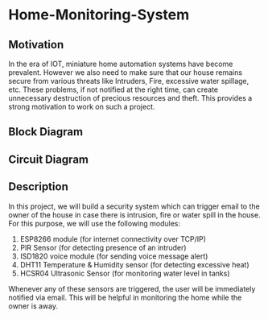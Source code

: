 # Home-Monitoring-System

## Motivation

In the era of IOT, miniature home automation systems have become prevalent. However we also need to make sure that our house remains secure from various threats like Intruders, Fire, excessive water spillage, etc. These problems, if not notified at the right time, can create unnecessary destruction of precious resources and theft. This provides a strong motivation to work on such a project. 


## Block Diagram


## Circuit Diagram


## Description

In this project, we will build a security system which can trigger email to the owner of the house in case there is intrusion, fire or water spill in the house. For this purpose, we will use the following modules: 
1. ESP8266 module (for internet connectivity over TCP/IP) 
2. PIR Sensor (for detecting presence of an intruder)  
3. ISD1820 voice module (for sending voice message alert) 
4. DHT11 Temperature & Humidity sensor (for detecting excessive heat) 
5. HCSR04 Ultrasonic Sensor (for monitoring water level in tanks)   

Whenever any of these sensors are triggered, the user will be immediately notified via email. This will be helpful in monitoring the home while the owner is away.
